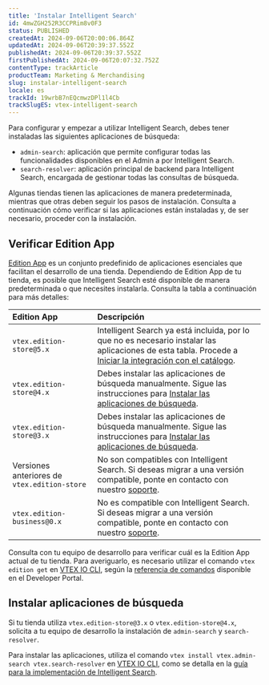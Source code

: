 ```yaml
---
title: 'Instalar Intelligent Search'
id: 4mwZGH252R3CCPRim8v0F3
status: PUBLISHED
createdAt: 2024-09-06T20:00:06.864Z
updatedAt: 2024-09-06T20:39:37.552Z
publishedAt: 2024-09-06T20:39:37.552Z
firstPublishedAt: 2024-09-06T20:07:32.752Z
contentType: trackArticle
productTeam: Marketing & Merchandising
slug: instalar-intelligent-search
locale: es
trackId: 19wrbB7nEQcmwzDPl1l4Cb
trackSlugES: vtex-intelligent-search
---
```


Para configurar y empezar a utilizar Intelligent Search, debes tener instaladas las siguientes aplicaciones de búsqueda:

* `admin-search`: aplicación que permite configurar todas las funcionalidades disponibles en el Admin a por Intelligent Search.  
* `search-resolver`: aplicación principal de backend para Intelligent Search, encargada de gestionar todas las consultas de búsqueda.

Algunas tiendas tienen las aplicaciones de manera predeterminada, mientras que otras deben seguir los pasos de instalación. Consulta a continuación cómo verificar si las aplicaciones están instaladas y, de ser necesario, proceder con la instalación.

## Verificar Edition App

[Edition App](https://developers.vtex.com/docs/guides/vtex-io-documentation-edition-app) es un conjunto predefinido de aplicaciones esenciales que facilitan el desarrollo de una tienda. Dependiendo de Edition App de tu tienda, es posible que Intelligent Search esté disponible de manera predeterminada o que necesites instalarla. Consulta la tabla a continuación para más detalles:

| Edition App | Descripción |
| :---- | :---- |
| `vtex.edition-store@5.x` | Intelligent Search ya está incluida, por lo que no es necesario instalar las aplicaciones de esta tabla. Procede a [Iniciar la integración con el catálogo](https://help.vtex.com/es/tracks/vtex-intelligent-search--19wrbB7nEQcmwzDPl1l4Cb/2wBsO1AKTQZ04idbTKszI4). |
| `vtex.edition-store@4.x` | Debes instalar las aplicaciones de búsqueda  manualmente. Sigue las instrucciones para [Instalar las aplicaciones de búsqueda](#instalar-aplicaciones-de-busqueda). |
| `vtex.edition-store@3.x` | Debes instalar las aplicaciones de búsqueda  manualmente. Sigue las instrucciones para [Instalar las aplicaciones de búsqueda](#instalar-las-aplicaciones-de-busqueda). |
| Versiones anteriores de `vtex.edition-store` | No son compatibles con Intelligent Search. Si deseas migrar a una versión compatible, ponte en contacto con nuestro [soporte](https://help.vtex.com/es/support). |
| `vtex.edition-business@0.x` | No es compatible con Intelligent Search. Si deseas migrar a una versión compatible, ponte en contacto con nuestro [soporte](https://help.vtex.com/es/support). |

Consulta con tu equipo de desarrollo para verificar cuál es la Edition App actual de tu tienda. Para averiguarlo, es necesario utilizar el comando `vtex edition get` en [VTEX IO CLI](https://developers.vtex.com/docs/guides/vtex-io-documentation-vtex-io-cli-installation-and-command-reference), según la [referencia de comandos](https://developers.vtex.com/docs/guides/vtex-io-documentation-vtex-io-cli-command-reference\#edition-get) disponible en el Developer Portal.

## Instalar aplicaciones de búsqueda

Si tu tienda utiliza `vtex.edition-store@3.x` o `vtex.edition-store@4.x`, solicita a tu equipo de desarrollo la instalación de `admin-search` y `search-resolver`.

Para instalar las aplicaciones, utiliza el comando `vtex install vtex.admin-search vtex.search-resolver` en [VTEX IO CLI](https://developers.vtex.com/docs/guides/vtex-io-documentation-vtex-io-cli-installation-and-command-reference), como se detalla en la [guía para la implementación de Intelligent Search](https://developers.vtex.com/docs/guides/vtex-io-documentation-2-prerequesites\#step-2-implementing-the-vtex-intelligent-search).
